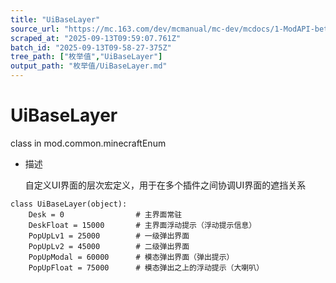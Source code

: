 ```yaml
---
title: "UiBaseLayer"
source_url: "https://mc.163.com/dev/mcmanual/mc-dev/mcdocs/1-ModAPI-beta/%E6%9E%9A%E4%B8%BE%E5%80%BC/UiBaseLayer.html?catalog=1"
scraped_at: "2025-09-13T09:59:07.761Z"
batch_id: "2025-09-13T09-58-27-375Z"
tree_path: ["枚举值","UiBaseLayer"]
output_path: "枚举值/UiBaseLayer.md"
---
```


#  UiBaseLayer

class in mod.common.minecraftEnum

*   描述
    
    自定义UI界面的层次宏定义，用于在多个插件之间协调UI界面的遮挡关系
    

```
class UiBaseLayer(object):
	Desk = 0				# 主界面常驻
	DeskFloat = 15000		# 主界面浮动提示（浮动提示信息）
	PopUpLv1 = 25000		# 一级弹出界面
	PopUpLv2 = 45000		# 二级弹出界面
	PopUpModal = 60000		# 模态弹出界面（弹出提示）
	PopUpFloat = 75000		# 模态弹出之上的浮动提示（大喇叭）


```